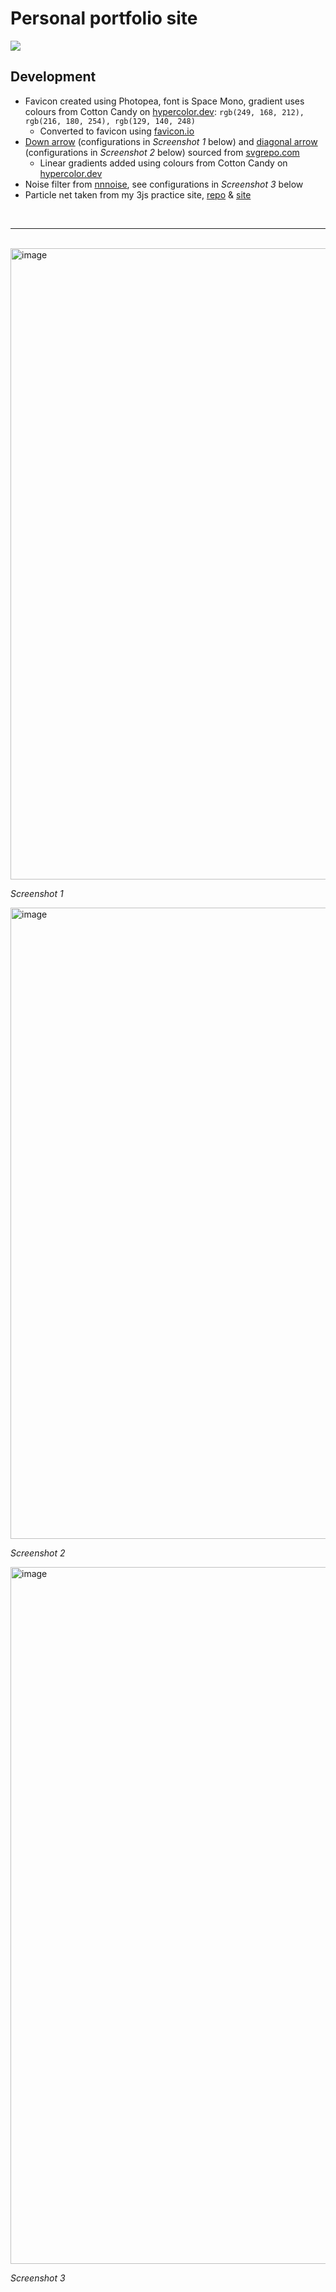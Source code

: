 # Personal portfolio site

![](https://github.com/wongd-hub/personal-site/blob/main/other-resources/screenie.gif)

## Development

* Favicon created using Photopea, font is Space Mono, gradient uses colours from Cotton Candy on [hypercolor.dev](https://hypercolor.dev/): `rgb(249, 168, 212), rgb(216, 180, 254), rgb(129, 140, 248)`
    * Converted to favicon using [favicon.io](favicon.io)
* [Down arrow](https://www.svgrepo.com/svg/486227/down-arrow-backup-2) (configurations in *Screenshot 1* below) and [diagonal arrow](https://www.svgrepo.com/svg/34346/diagonal-arrow) (configurations in *Screenshot 2* below) sourced from [svgrepo.com](svgrepo.com)
    * Linear gradients added using colours from Cotton Candy on [hypercolor.dev](https://hypercolor.dev/)
* Noise filter from [nnnoise](https://fffuel.co/nnnoise/), see configurations in *Screenshot 3* below
* Particle net taken from my 3js practice site, [repo](https://github.com/wongd-hub/three-js-sandpit) & [site](https://three-js-sandpit.vercel.app/)

<br/>

--------------

<br/>

<img width="1010" alt="image" src="https://github.com/wongd-hub/personal-site/assets/74039081/46f9f777-b025-4e35-891e-19ebd37944cf">

*Screenshot 1*

<img width="1010" alt="image" src="https://github.com/wongd-hub/personal-site/assets/74039081/53e96033-de83-445e-a5bd-2595071dc851">

*Screenshot 2*

<img width="1115" alt="image" src="https://github.com/wongd-hub/personal-site/assets/74039081/4fb76ca9-42d6-48a6-9032-449708843261">

*Screenshot 3*
